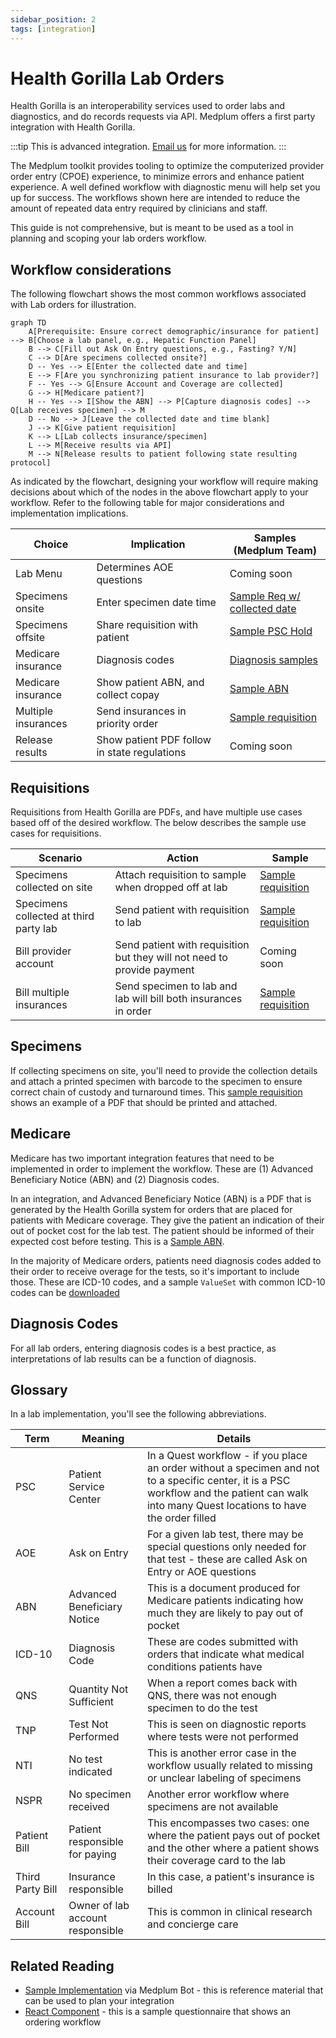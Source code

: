 ```yaml
---
sidebar_position: 2
tags: [integration]
---
```


# Health Gorilla Lab Orders

Health Gorilla is an interoperability services used to order labs and diagnostics, and do records requests via API. Medplum offers a first party integration with Health Gorilla.

:::tip
This is advanced integration. [Email us](mailto:info+healthgorilla@medplum.com?subject=Health%20Gorilla%20Integration%20for%20Medplum) for more information.
:::

The Medplum toolkit provides tooling to optimize the computerized provider order entry (CPOE) experience, to minimize errors and enhance patient experience. A well defined workflow with diagnostic menu will help set you up for success. The workflows shown here are intended to reduce the amount of repeated data entry required by clinicians and staff.

This guide is not comprehensive, but is meant to be used as a tool in planning and scoping your lab orders workflow.

## Workflow considerations

The following flowchart shows the most common workflows associated with Lab orders for illustration.

```mermaid
graph TD
    A[Prerequisite: Ensure correct demographic/insurance for patient] --> B[Choose a lab panel, e.g., Hepatic Function Panel]
    B --> C[Fill out Ask On Entry questions, e.g., Fasting? Y/N]
    C --> D[Are specimens collected onsite?]
    D -- Yes --> E[Enter the collected date and time]
    E --> F[Are you synchronizing patient insurance to lab provider?]
    F -- Yes --> G[Ensure Account and Coverage are collected]
    G --> H[Medicare patient?]
    H -- Yes --> I[Show the ABN] --> P[Capture diagnosis codes] --> Q[Lab receives specimen] --> M
    D -- No --> J[Leave the collected date and time blank]
    J --> K[Give patient requisition]
    K --> L[Lab collects insurance/specimen]
    L --> M[Receive results via API]
    M --> N[Release results to patient following state resulting protocol]
```

As indicated by the flowchart, designing your workflow will require making decisions about which of the nodes in the above flowchart apply to your workflow. Refer to the following table for major considerations and implementation implications.

| Choice              | Implication                                  | Samples (Medplum Team)                                                                                                |
| ------------------- | -------------------------------------------- | --------------------------------------------------------------------------------------------------------------------- |
| Lab Menu            | Determines AOE questions                     | Coming soon                                                                                                           |
| Specimens onsite    | Enter specimen date time                     | [Sample Req w/ collected date](https://drive.google.com/file/d/1gVvhw-2OnW9IlwZU2ly13jZGbGMAyW0O/view?usp=drive_link) |
| Specimens offsite   | Share requisition with patient               | [Sample PSC Hold](https://drive.google.com/file/d/1EIwAmFxrgdvRNBbL3p9pm4RarKXUS-ET/view?usp=drive_link)              |
| Medicare insurance  | Diagnosis codes                              | [Diagnosis samples](https://drive.google.com/file/d/1cFHGBud9IlGH86yilxe-KkDxGUbGr2Mn/view?usp=drive_link)            |
| Medicare insurance  | Show patient ABN, and collect copay          | [Sample ABN](https://drive.google.com/file/d/1l6VbtqdlkDbCJr_DPQwfKOpoaRo2giTM/view?usp=drive_link)                   |
| Multiple insurances | Send insurances in priority order            | [Sample requisition](https://drive.google.com/file/d/1QMrLkP71ysQEMIi3EOKx0BWeJOATUeCw/view?usp=drive_link)           |
| Release results     | Show patient PDF follow in state regulations | Coming soon                                                                                                           |

## Requisitions

Requisitions from Health Gorilla are PDFs, and have multiple use cases based off of the desired workflow. The below describes the sample use cases for requisitions.

| Scenario                               | Action                                                                  | Sample                                                                                                      |
| -------------------------------------- | ----------------------------------------------------------------------- | ----------------------------------------------------------------------------------------------------------- |
| Specimens collected on site            | Attach requisition to sample when dropped off at lab                    | [Sample requisition](https://drive.google.com/file/d/1EIwAmFxrgdvRNBbL3p9pm4RarKXUS-ET/view?usp=drive_link) |
| Specimens collected at third party lab | Send patient with requisition to lab                                    | [Sample requisition](https://drive.google.com/file/d/1EIwAmFxrgdvRNBbL3p9pm4RarKXUS-ET/view?usp=drive_link) |
| Bill provider account                  | Send patient with requisition but they will not need to provide payment | Coming soon                                                                                                 |
| Bill multiple insurances               | Send specimen to lab and lab will bill both insurances in order         | [Sample requisition](https://drive.google.com/file/d/1QMrLkP71ysQEMIi3EOKx0BWeJOATUeCw/view?usp=drive_link) |

## Specimens

If collecting specimens on site, you'll need to provide the collection details and attach a printed specimen with barcode to the specimen to ensure correct chain of custody and turnaround times. This [sample requisition](https://drive.google.com/file/d/1EIwAmFxrgdvRNBbL3p9pm4RarKXUS-ET/view?usp=drive_link) shows an example of a PDF that should be printed and attached.

## Medicare

Medicare has two important integration features that need to be implemented in order to implement the workflow. These are (1) Advanced Beneficiary Notice (ABN) and (2) Diagnosis codes.

In an integration, and Advanced Beneficiary Notice (ABN) is a PDF that is generated by the Health Gorilla system for orders that are placed for patients with Medicare coverage. They give the patient an indication of their out of pocket cost for the lab test. The patient should be informed of their expected cost before testing. This is a [Sample ABN](https://drive.google.com/file/d/1l6VbtqdlkDbCJr_DPQwfKOpoaRo2giTM/view?usp=drive_link).

In the majority of Medicare orders, patients need diagnosis codes added to their order to receive overage for the tests, so it's important to include those. These are ICD-10 codes, and a sample `ValueSet` with common ICD-10 codes can be [downloaded](https://drive.google.com/file/d/1cFHGBud9IlGH86yilxe-KkDxGUbGr2Mn/view?usp=drive_link)

## Diagnosis Codes

For all lab orders, entering diagnosis codes is a best practice, as interpretations of lab results can be a function of diagnosis.

## Glossary

In a lab implementation, you'll see the following abbreviations.

| Term             | Meaning                          | Details                                                                                                                                                                                       |
| ---------------- | -------------------------------- | --------------------------------------------------------------------------------------------------------------------------------------------------------------------------------------------- |
| PSC              | Patient Service Center           | In a Quest workflow - if you place an order without a specimen and not to a specific center, it is a PSC workflow and the patient can walk into many Quest locations to have the order filled |
| AOE              | Ask on Entry                     | For a given lab test, there may be special questions only needed for that test - these are called Ask on Entry or AOE questions                                                               |
| ABN              | Advanced Beneficiary Notice      | This is a document produced for Medicare patients indicating how much they are likely to pay out of pocket                                                                                    |
| ICD-10           | Diagnosis Code                   | These are codes submitted with orders that indicate what medical conditions patients have                                                                                                     |
| QNS              | Quantity Not Sufficient          | When a report comes back with QNS, there was not enough specimen to do the test                                                                                                               |
| TNP              | Test Not Performed               | This is seen on diagnostic reports where tests were not performed                                                                                                                             |
| NTI              | No test indicated                | This is another error case in the workflow usually related to missing or unclear labeling of specimens                                                                                        |
| NSPR             | No specimen received             | Another error workflow where specimens are not available                                                                                                                                      |
| Patient Bill     | Patient responsible for paying   | This encompasses two cases: one where the patient pays out of pocket and the other where a patient shows their coverage card to the lab                                                       |
| Third Party Bill | Insurance responsible            | In this case, a patient's insurance is billed                                                                                                                                                 |
| Account Bill     | Owner of lab account responsible | This is common in clinical research and concierge care                                                                                                                                        |

## Related Reading

- [Sample Implementation](https://github.com/medplum/medplum/tree/main/examples/medplum-health-gorilla-demo) via Medplum Bot - this is reference material that can be used to plan your integration
- [React Component](https://storybook.medplum.com/?path=/story/medplum-questionnaireform--lab-ordering) - this is a sample questionnaire that shows an ordering workflow
